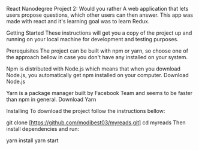 React Nanodegree Project 2: Would you rather
A web application that lets users propose questions, which other users can then answer. This app was made with react and it's learning goal was to learn Redux.

Getting Started
These instructions will get you a copy of the project up and running on your local machine for development and testing purposes.

Prerequisites
The project can be built with npm or yarn, so choose one of the approach bellow in case you don't have any installed on your system.

Npm is distributed with Node.js which means that when you download Node.js, you automatically get npm installed on your computer. Download Node.js

Yarn is a package manager built by Facebook Team and seems to be faster than npm in general. Download Yarn

Installing
To download the project follow the instructions bellow:

git clone [https://github.com/modibest03/myreads.git] cd myreads Then install dependencies and run:

yarn install yarn start
